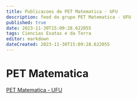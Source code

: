 ```yaml
---
title: Publicacoes de PET Matematica - UFU 
description: feed do grupo PET Matematica - UFU
published: true
date: 2023-11-30T15:09:28.622055
tags: Ciencias Exatas e da Terra
editor: markdown
dateCreated: 2023-11-30T15:09:28.622055
---
```


# PET Matematica
[PET Matematica - UFU](/grupo/5PETMatematicaUFU.md)